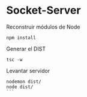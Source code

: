 

# Socket-Server

Reconstruir módulos de Node
```
npm install
```

Generar el DIST
````
tsc -w
````

Levantar servidor
````
nodemon dist/
node dist/
```